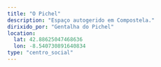 ```yaml
---
title: "O Pichel"
description: "Espaço autogerido em Compostela."
dirixido_por: "Gentalha do Pichel"
location:
  lat: 42.88625047468636
  lon: -8.540730891640834
type: "centro_social"
---
```

